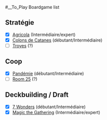 #__To_Play Boardgame list
## Stratégie

- [X]  [Agricola](https://boardgamegeek.com/boardgame/200680/agricola-revised-edition) (Intermédiaire/expert)
- [X]  [Colons de Catanes](https://boardgamegeek.com/boardgame/13/catan) (débutant/Intermédiaire)
- [ ]  [Troyes](https://boardgamegeek.com/boardgame/73439/troyes) (?)

## Coop
- [X]  [Pandémie](https://boardgamegeek.com/boardgame/48791/pandemie-uitbreiding-de-generalist) (débutant/Intermédiaire)
- [ ]  [Room 25](https://boardgamegeek.com/boardgame/127024/room-25) (?)

## Deckbuilding / Draft
- [X]  [7 Wonders](https://boardgamegeek.com/boardgame/68448/7-wonders) (débutant/Intermédiaire)
- [X]  [Magic the Gathering](https://boardgamegeek.com/boardgame/463/magic-gathering) (Intermédiaire/expert)
